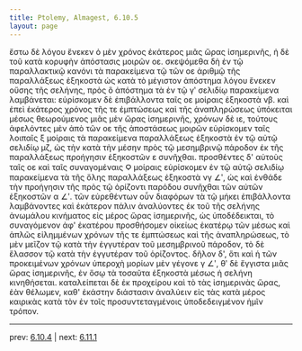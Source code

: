 ```yaml
---
title: Ptolemy, Almagest, 6.10.5
layout: page
---
```


ἔστω δὲ λόγου ἕνεκεν ὁ μὲν χρόνος ἑκάτερος μιᾶς ὥρας ἰσημερινῆς, ἡ δὲ τοῦ κατὰ κορυφὴν ἀπόστασις μοιρῶν οε. σκεψόμεθα δὴ ἐν τῷ παραλλακτικῷ κανόνι τὰ παρακείμενα τῷ τῶν οε ἀριθμῷ τῆς παραλλάξεως ἑξηκοστὰ ὡς κατὰ τὸ μέγιστον ἀπόστημα λόγου ἕνεκεν οὔσης τῆς σελήνης, πρὸς ὃ ἀπόστημα τὰ ἐν τῷ γʹ σελιδίῳ παρακείμενα λαμβάνεται: εὑρίσκομεν δὲ ἐπιβάλλοντα ταῖς οε μοίραις ἑξηκοστὰ νβ. καὶ ἐπεὶ ἑκάτερος χρόνος τῆς τε ἐμπτώσεως καὶ τῆς ἀναπληρώσεως ὑπόκειται μέσως θεωρούμενος μιᾶς μὲν ὥρας ἰσημερινῆς, χρόνων δὲ ιε, τούτους ἀφελόντες μὲν ἀπὸ τῶν οε τῆς ἀποστάσεως μοιρῶν εὑρίσκομεν ταῖς λοιπαῖς ξ μοίραις τὰ παρακείμενα παραλλάξεως ἑξηκοστὰ ἐν τῷ αὐτῷ σελιδίῳ μζ, ὡς τὴν κατὰ τὴν μέσην πρὸς τῷ μεσημβρινῷ πάροδον ἐκ τῆς παραλλάξεως προήγησιν ἑξηκοστῶν ε συνῆχθαι. προσθέντες δ' αὐτοὺς ταῖς οε καὶ ταῖς συναγομέναις Ϙ μοίραις εὑρίσκομεν ἐν τῷ αὐτῷ σελιδίῳ παρακείμενα τὰ τῆς ὅλης παραλλάξεως ἑξηκοστὰ νγ ∠ʹ, ὡς καὶ ἐνθάδε τὴν προήγησιν τῆς πρὸς τῷ ὁρίζοντι παρόδου συνῆχθαι τῶν αὐτῶν ἑξηκοστῶν α ∠ʹ. τῶν εὑρεθέντων οὖν διαφόρων τὰ τῷ μήκει ἐπιβάλλοντα λαμβάνοντες καὶ ἑκάτερον πάλιν ἀναλύοντες ἐκ τοῦ τῆς σελήνης ἀνωμάλου κινήματος εἰς μέρος ὥρας ἰσημερινῆς, ὡς ὑποδέδεικται, τὸ συναγόμενον ἀφ' ἑκατέρου προσθήσομεν οἰκείως ἑκατέρῳ τῶν μέσως καὶ ἁπλῶς εἰλημμένων χρόνων τῆς τε ἐμπτώσεως καὶ τῆς ἀναπληρώσεως, τὸ μὲν μεῖζον τῷ κατὰ τὴν ἐγγυτέραν τοῦ μεσημβρινοῦ πάροδον, τὸ δὲ ἔλασσον τῷ κατὰ τὴν ἐγγυτέραν τοῦ ὁρίζοντος. δῆλον δ', ὅτι καὶ ἡ τῶν προκειμένων χρόνων ὑπεροχὴ μορίων μὲν γέγονε γ ∠ʹ, θʹ δὲ ἔγγιστα μιᾶς ὥρας ἰσημερινῆς, ἐν ὅσῳ τὰ τοσαῦτα ἑξηκοστὰ μέσως ἡ σελήνη κινηθήσεται. καταλείπεται δὲ ἐκ προχείρου καὶ τὸ τὰς ἰσημερινὰς ὥρας, ἐὰν θέλωμεν, καθ' ἑκάστην διάστασιν ἀναλύειν εἰς τὰς κατὰ μέρος καιρικὰς κατὰ τὸν ἐν τοῖς προσυντεταγμένοις ὑποδεδειγμένον ἡμῖν τρόπον. 

---

prev: [6.10.4](../6.10.4/) | next: [6.11.1](../6.11.1/)

